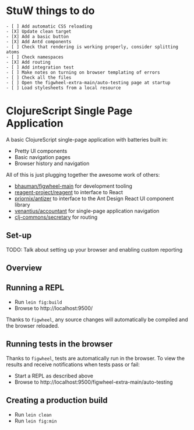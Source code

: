 # StuW things to do #

```
- [ ] Add automatic CSS reloading
- [X] Update clean target
- [X] Add a basic button
- [X] Add Antd components
- [ ] Check that rendering is working properly, consider splitting atoms
- [ ] Check namespaces
- [X] Add routing
- [ ] Add integration test
- [ ] Make notes on turning on browser templating of errors
- [ ] Check all the files
- [ ] Open the figwheel-extra-main/auto-testing page at startup
- [ ] Load stylesheets from a local resource
```

# ClojureScript Single Page Application #

A basic ClojureScript single-page application with batteries built in:

- Pretty UI components
- Basic navigation pages
- Browser history and navigation

All of this is just plugging together the awesome work of others:

- [bhauman/figwheel-main](https://github.com/bhauman/figwheel-main) for development tooling
- [reagent-project/reagent](https://github.com/reagent-project/reagent) to interface to React
- [priornix/antizer](https://github.com/priornix/antizer) to interface to the Ant Design React UI component library
- [venantius/accountant](https://github.com/venantius/accountant) for single-page application navigation
- [clj-commons/secretary](https://github.com/clj-commons/secretary) for routing

## Set-up ##

TODO: Talk about setting up your browser and enabling custom reporting

## Overview

## Running a REPL ##

- Run `lein fig:build`
- Browse to http://localhost:9500/

Thanks to `figwheel`, any source changes will automatically be compiled and the browser reloaded.

## Running tests in the browser ##

Thanks to `figwheel`, tests are automatically run in the browser. To view the results and receive notifications when
tests pass or fail:

- Start a REPL as described above
- Browse to http://localhost:9500/figwheel-extra-main/auto-testing

## Creating a production build ##

- Run `lein clean`
- Run `lein fig:min`
